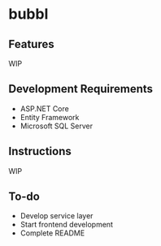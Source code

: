 # bubbl

## Features
WIP

## Development Requirements
- ASP.NET Core
- Entity Framework
- Microsoft SQL Server

## Instructions
WIP

## To-do
- Develop service layer
- Start frontend development
- Complete README
